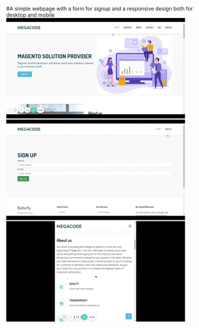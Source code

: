#A simple webpage with a form for signup and a responsive design both for desktop and mobile
![](gif3.gif)
![](gif2.gif)
![](gif1.gif)

